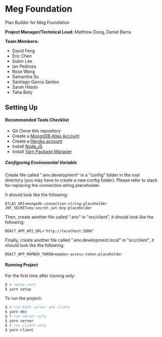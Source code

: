 # Meg Foundation

Plan Builder for Meg Foundation

**Project Manager/Technical Lead:** Matthew Dong, Daniel Barra

**Team Members:**

- David Feng 
- Eric Chen 
- Subin Lee 
- Ian Pedroza 
- Rose Wang 
- Samantha Su 
- Santiago Garcia Santos 
- Sarah Hilado 
- Taha Boty

## Setting Up

#### Recommended Tools Checklist

- Git Clone this repository
- Create a [MongoDB Atlas Account](https://www.mongodb.com/cloud/atlas)
- Create a [Heroku account](https://www.heroku.com/)
- Install [Node.JS](https://nodejs.org/en/download/)
- Install [Yarn Package Manager](https://classic.yarnpkg.com/en/docs/install/#mac-stable)

##### Configuring Enviromental Variable

Create file called ".env.development" in a "config" folder in the root directory (you may have to create a new config folder). Please refer to slack for replacing the connection string placeholder.

It should look like the following:

```
ATLAS_URI=mongodb-connection-string-placeholder
JWT_SECRET=my-secret-jwt-key-placeholder
```

Then, create another file called ".env" in "src/client", it should look like the following:

```
REACT_APP_API_URL="http://localhost:5000"
```

Finally, create another file called ".env.development.local" in "src/client", it should look like the following:

```
REACT_APP_MAPBOX_TOKEN=mapbox-access-token-placeholder
```

#### Running Project

For the first time after cloning only:

```bash
$ # setup yarn
$ yarn setup
```

To run the project:

```bash
$ # run both server and client
$ yarn dev
$ # run server only
$ yarn server
$ # run client only
$ yarn client
```
